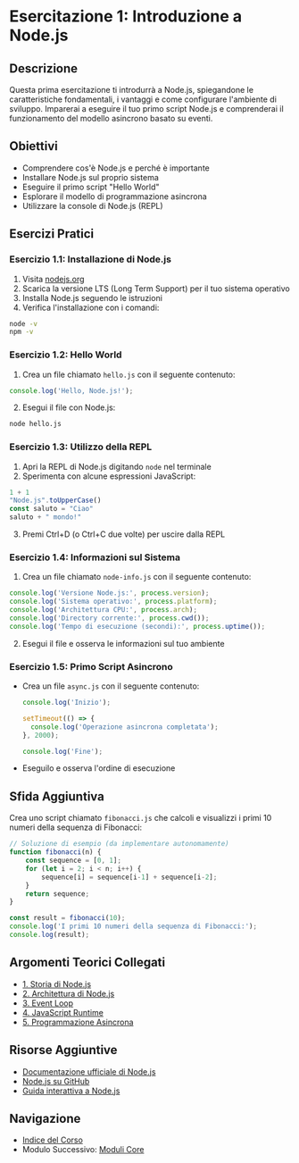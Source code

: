 # Esercitazione 1: Introduzione a Node.js

## Descrizione

Questa prima esercitazione ti introdurrà a Node.js, spiegandone le caratteristiche fondamentali, i vantaggi e come configurare l'ambiente di sviluppo. Imparerai a eseguire il tuo primo script Node.js e comprenderai il funzionamento del modello asincrono basato su eventi.

## Obiettivi

- Comprendere cos'è Node.js e perché è importante
- Installare Node.js sul proprio sistema
- Eseguire il primo script "Hello World"
- Esplorare il modello di programmazione asincrona
- Utilizzare la console di Node.js (REPL)

## Esercizi Pratici

### Esercizio 1.1: Installazione di Node.js
1. Visita [nodejs.org](https://nodejs.org/)
2. Scarica la versione LTS (Long Term Support) per il tuo sistema operativo
3. Installa Node.js seguendo le istruzioni
4. Verifica l'installazione con i comandi:

```bash
node -v
npm -v
```

### Esercizio 1.2: Hello World
1. Crea un file chiamato `hello.js` con il seguente contenuto:

```javascript
console.log('Hello, Node.js!');
```

2. Esegui il file con Node.js:

```bash
node hello.js
```

### Esercizio 1.3: Utilizzo della REPL
1. Apri la REPL di Node.js digitando `node` nel terminale
2. Sperimenta con alcune espressioni JavaScript:

```javascript
1 + 1
"Node.js".toUpperCase()
const saluto = "Ciao"
saluto + " mondo!"
```

3. Premi Ctrl+D (o Ctrl+C due volte) per uscire dalla REPL

### Esercizio 1.4: Informazioni sul Sistema
1. Crea un file chiamato `node-info.js` con il seguente contenuto:

```javascript
console.log('Versione Node.js:', process.version);
console.log('Sistema operativo:', process.platform);
console.log('Architettura CPU:', process.arch);
console.log('Directory corrente:', process.cwd());
console.log('Tempo di esecuzione (secondi):', process.uptime());
```

2. Esegui il file e osserva le informazioni sul tuo ambiente

### Esercizio 1.5: Primo Script Asincrono
   - Crea un file `async.js` con il seguente contenuto:
     ```javascript
     console.log('Inizio');
     
     setTimeout(() => {
       console.log('Operazione asincrona completata');
     }, 2000);
     
     console.log('Fine');
     ```
   - Eseguilo e osserva l'ordine di esecuzione

## Sfida Aggiuntiva
Crea uno script chiamato `fibonacci.js` che calcoli e visualizzi i primi 10 numeri della sequenza di Fibonacci:

```javascript
// Soluzione di esempio (da implementare autonomamente)
function fibonacci(n) {
    const sequence = [0, 1];
    for (let i = 2; i < n; i++) {
        sequence[i] = sequence[i-1] + sequence[i-2];
    }
    return sequence;
}

const result = fibonacci(10);
console.log('I primi 10 numeri della sequenza di Fibonacci:');
console.log(result);
```

## Argomenti Teorici Collegati

- [1. Storia di Node.js](./teoria/01-storia.md)
- [2. Architettura di Node.js](./teoria/02-architettura.md)
- [3. Event Loop](./teoria/03-event-loop.md)
- [4. JavaScript Runtime](./teoria/04-javascript-runtime.md)
- [5. Programmazione Asincrona](./teoria/05-programmazione-asincrona.md)

## Risorse Aggiuntive

- [Documentazione ufficiale di Node.js](https://nodejs.org/docs/)
- [Node.js su GitHub](https://github.com/nodejs/node)
- [Guida interattiva a Node.js](https://nodeschool.io/)

## Navigazione

- [Indice del Corso](../README.md)
- Modulo Successivo: [Moduli Core](../02-ModuliCore/README.md)